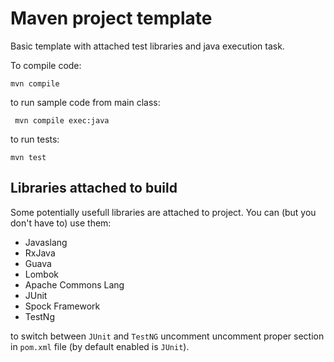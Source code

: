 # Maven project template

Basic template with attached test libraries and java execution task.

To compile code:
```
mvn compile
```
to run sample code from main class:
```
 mvn compile exec:java
 ```
to run tests:
```
mvn test
```

## Libraries attached to build

Some potentially usefull libraries are attached to project. You can (but you don't have to) use them:
* Javaslang
* RxJava
* Guava
* Lombok
* Apache Commons Lang
* JUnit
* Spock Framework
* TestNg

to switch between `JUnit` and `TestNG` uncomment uncomment proper section in `pom.xml` file (by default enabled is `JUnit`).
